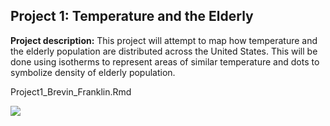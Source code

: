 ## Project 1: Temperature and the Elderly

**Project description:** 
This project will attempt to map how temperature and the elderly population are distributed across the United States. This will be done using isotherms to represent areas of similar temperature and dots to symbolize density of elderly population.

Project1_Brevin_Franklin.Rmd

<img src="images/dummy_thumbnail.jpg?raw=true"/>
